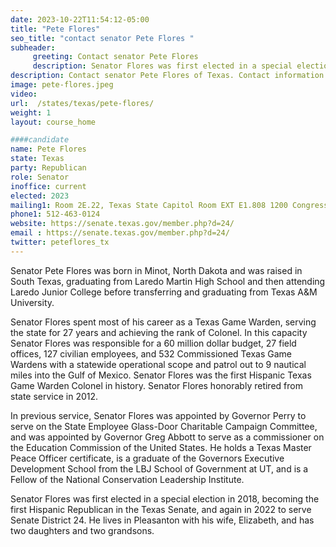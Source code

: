 ```yaml
---
date: 2023-10-22T11:54:12-05:00
title: "Pete Flores"
seo_title: "contact senator Pete Flores "
subheader:
     greeting: Contact senator Pete Flores
     description: Senator Flores was first elected in a special election in 2018, becoming the first Hispanic Republican in the Texas Senate, and again in 2022 to serve Senate District 24.
description: Contact senator Pete Flores of Texas. Contact information for Pete Flores includes email address, phone number, and mailing address.
image: pete-flores.jpeg
video:
url:  /states/texas/pete-flores/
weight: 1
layout: course_home

####candidate
name: Pete Flores
state: Texas
party: Republican
role: Senator
inoffice: current
elected: 2023
mailing1: Room 2E.22, Texas State Capitol Room EXT E1.808 1200 Congress Ave Austin, TX 78711-2068
phone1: 512-463-0124
website: https://senate.texas.gov/member.php?d=24/
email : https://senate.texas.gov/member.php?d=24/
twitter: peteflores_tx
---
```


Senator Pete Flores was born in Minot, North Dakota and was raised in South Texas, graduating from Laredo Martin High School and then attending Laredo Junior College before transferring and graduating from Texas A&M University.

Senator Flores spent most of his career as a Texas Game Warden, serving the state for 27 years and achieving the rank of Colonel. In this capacity Senator Flores was responsible for a 60 million dollar budget, 27 field offices, 127 civilian employees, and 532 Commissioned Texas Game Wardens with a statewide operational scope and patrol out to 9 nautical miles into the Gulf of Mexico. Senator Flores was the first Hispanic Texas Game Warden Colonel in history. Senator Flores honorably retired from state service in 2012.

In previous service, Senator Flores was appointed by Governor Perry to serve on the State Employee Glass-Door Charitable Campaign Committee, and was appointed by Governor Greg Abbott to serve as a commissioner on the Education Commission of the United States. He holds a Texas Master Peace Officer certificate, is a graduate of the Governors Executive Development School from the LBJ School of Government at UT, and is a Fellow of the National Conservation Leadership Institute.

Senator Flores was first elected in a special election in 2018, becoming the first Hispanic Republican in the Texas Senate, and again in 2022 to serve Senate District 24. He lives in Pleasanton with his wife, Elizabeth, and has two daughters and two grandsons.
